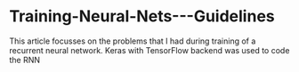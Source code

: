 # Training-Neural-Nets---Guidelines
This article focusses on the problems that I had during training of a recurrent neural network. Keras with TensorFlow backend was used to code the RNN
